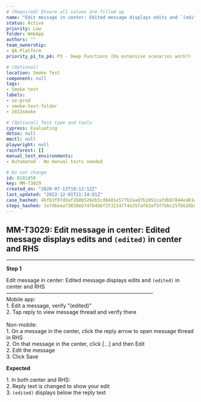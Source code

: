 ```yaml
---
# (Required) Ensure all values are filled up
name: "Edit message in center: Edited message displays edits and `(edited)` in center and RHS"
status: Active
priority: Low
folder: WebApp
authors: ""
team_ownership: 
- QA Platform
priority_p1_to_p4: P3 - Deep Functions (Do extensive scenarios work?)

# (Optional)
location: Smoke Test
component: null
tags: 
- Smoke test
labels: 
- se-prod
- smoke-test-folder
- 2022smoke

# (Optional) Test type and tools
cypress: Evaluating
detox: null
mmctl: null
playwright: null
rainforest: []
manual_test_environments: 
- Automated - No manual tests needed

# Do not change
id: 6181458
key: MM-T3029
created_on: "2020-07-13T19:12:12Z"
last_updated: "2022-12-01T21:14:01Z"
case_hashed: 4bf63f07ddaf260b526eb5cd8481e577b2aad7b2051cafdb87844e401ea2b87631018b10381d038c3816041d624a61b9
steps_hashed: 1e7d6eea73838eb74f64b6f3f32147f4a35faf83af5ffbbc25fbb26b9fa01eb44cddfc6201ec42f196494676c82c1dc2
---
```


<!-- (Auto-generated) Based on frontmatter's "key" and "name" -->

## MM-T3029: Edit message in center: Edited message displays edits and `(edited)` in center and RHS

---

**Step 1**

Edit message in center: Edited message displays edits and `(edited)` in center and RHS\
————————————————————————————\
Mobile app:\
1\. Edit a message, verify "(edited)"\
2\. Tap reply to view message thread and verify there\
\
Non-mobile:\
1\. On a message in the center, click the reply arrow to open message thread in RHS\
2\. On that message in the center, click \[...] and then Edit\
2\. Edit the message\
3\. Click Save

**Expected**

1\. In both center and RHS:\
2\. Reply text is changed to show your edit\
3\. `(edited)` displays below the reply text
